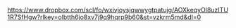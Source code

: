 https://www.dropbox.com/scl/fo/wxivjoysjqwwygtpatujg/AOXkeqyOl8uzITU1R7SfHgw?rlkey=olbtth6jo8xv7j9q9hqrp9b60&st=vzkrm5md&dl=0